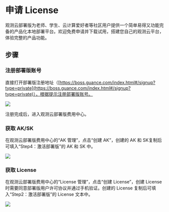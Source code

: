 # 申请 License
观测云部署版为老师、学生、云计算爱好者等社区用户提供一个简单易得又功能完备的产品化本地部署平台。欢迎免费申请并下载试用，搭建您自己的观测云平台，体验完整的产品功能。

## 步骤


### 注册部署版账号

直接打开部署版注册地址（[https://boss.guance.com/index.html#/signup?type=private](https://boss.guance.com/index.html#/signup?type=private)），根据提示注册部署版账号。

![](img/6.deployment_3.png)

注册完成后，进入观测云部署版费用中心。

<!--
![](img/6.deployment_4.png)
-->
### 获取 AK/SK

在观测云部署版费用中心的“AK 管理”，点击“创建 AK”，创建的 AK 和 SK复制后可填入“Step4：激活部署版”的 AK 和 SK 中。

![](img/6.deployment_5.png)

### 获取 License

在观测云部署版费用中心的“License 管理”，点击“创建 License”，创建 License 时需要同意部署版用户许可协议并通过手机验证。创建的 License 复制后可填入“Step2：激活部署版”的 License 文本中。

![](img/6.deployment_6.png)